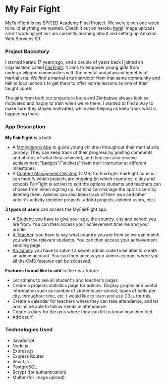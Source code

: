 # My Fair Fight



MyFairFight is my SPICED Academy Final Project. We were given one week to build anything we wanted.
Check it out on heroku [here](https://myfairfight.herokuapp.com/login#/)! Image uploads aren't working yet as I am currently learning about and setting up Amazon Web Services S3.

### Project Backstory

I started karate 17 years ago, and a couple of years back I joined an organisation called [FairFight](http://www.fairfight.nl/). It aims to empower young girls from underprivileged communities with the mental and physical benefits of martial arts. We find a martial arts instructor from that same community and talk to local schools to get them to offer karate lessons as one of their taught sports.

The girls from both our projects in India and Zimbabwe always look so motivated and happy to train when we're there. I wanted to find a way to make sure they stayed motivated, while also helping us keep track what is happening there.

### App Description

**My Fair Fight** is a both:

- A <u>Motivational App</u> to guide young children throughout their martial arts journey. They can keep track of their progress by posting comments and photos of what they achieved, and they can also receive achievement "badges"/"stickers" from their instructor at different milestones.
- A <u>Content Management System</u> (CMS) for FairFight. FairFight admins can modify which projects are ongoing (in which countries, cities and schools FairFight is active) to edit the options students and teachers can choose from when signing up. Admins can manage the app's users by deleting them. Admins can also keep track of their own and other admin's activity (deleted projects, added projects, deleted users, etc.)

**3 types of users** can access the MyFairFight app:

- <u>A Student</u>: you have to give your age, the country, city and school you are from. You can then access your achievement timeline and your profile.
- <u>A Teacher</u>: you have to say what country you are from so we can match you with the relevant students. You can then access your achievement sending page.
- <u>An admin</u>: you have to submit a secret admin code to be able to create an admin account. You can then access your admin account where you all the CMS features can be accessed.

**Features I woud like to add** in the near future:

- Let admins to see all student's and teacher's pages
- Create a projects statistics page for admins. Display graphs and useful information such as number of students per school, types of belts per city, throughout time, etc. I would like to learn and use D3.js for this.
- Create a calendar for teachers where they can take attendance, and let admins be able to follow trends in attendance.
- Create a diary for the girls where they can let us know how they feel.
- Add csurf.

### Technologies Used

- JavaScript
- Node.js
- Express.js
- Express Router
- React.js
- PostgreSQL
- Bcrypt (for authentication)
- Multer (for image upload)
